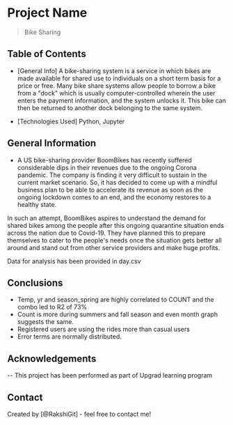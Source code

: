 # Project Name
> Bike Sharing

## Table of Contents
* [General Info]
A bike-sharing system is a service in which bikes are made available for shared use to individuals on a short term basis for a price or free. Many bike share systems allow people to borrow a bike from a "dock" which is usually computer-controlled wherein the user enters the payment information, and the system unlocks it. This bike can then be returned to another dock belonging to the same system.


* [Technologies Used]
Python, Jupyter

<!-- You can include any other section that is pertinent to your problem -->

## General Information
- A US bike-sharing provider BoomBikes has recently suffered considerable dips in their revenues due to the ongoing Corona pandemic. The company is finding it very difficult to sustain in the current market scenario. So, it has decided to come up with a mindful business plan to be able to accelerate its revenue as soon as the ongoing lockdown comes to an end, and the economy restores to a healthy state. 


In such an attempt, BoomBikes aspires to understand the demand for shared bikes among the people after this ongoing quarantine situation ends across the nation due to Covid-19. They have planned this to prepare themselves to cater to the people's needs once the situation gets better all around and stand out from other service providers and make huge profits.

Data for analysis has been provided in day.csv

<!-- You don't have to answer all the questions - just the ones relevant to your project. -->

## Conclusions
- Temp, yr and season_spring are highly correlated to COUNT and the combo led to R2 of 73%
- Count is more during summers and fall season and even month graph suggests the same.
- Registered users are using the rides more than casual users
- Error terms are normally distributed.

<!-- You don't have to answer all the questions - just the ones relevant to your project. -->


## Acknowledgements
-- This project has been performed as part of Upgrad learning program

## Contact
Created by [@RakshiGit] - feel free to contact me!


<!-- Optional -->
<!-- ## License -->
<!-- This project is open source and available under the [... License](). -->

<!-- You don't have to include all sections - just the one's relevant to your project -->